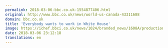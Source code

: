 ```yaml
---
permalink: 2018-03-06-bbc.co.uk-1554877406.html
original: http://www.bbc.co.uk/news/world-us-canada-43311688
domain: bbc.co.uk
title: 'Everybody wants to work in White House'
image: https://ichef.bbci.co.uk/news/1024/branded_news/1608A/production/_100305209_p060b15d.jpg
date: 2018-03-06 23:12:18
translations: en
---
```


